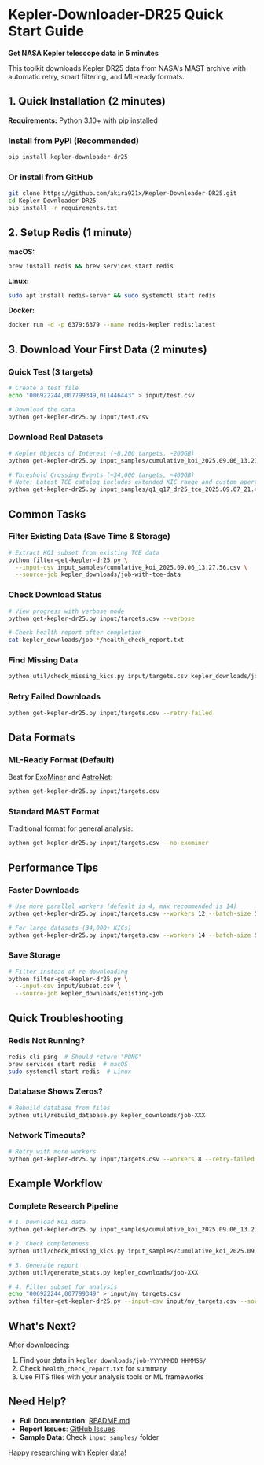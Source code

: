 # Kepler-Downloader-DR25 Quick Start Guide

**Get NASA Kepler telescope data in 5 minutes**

This toolkit downloads Kepler DR25 data from NASA's MAST archive with automatic retry, smart filtering, and ML-ready formats.

## 1. Quick Installation (2 minutes)

**Requirements:** Python 3.10+ with pip installed

### Install from PyPI (Recommended)
```bash
pip install kepler-downloader-dr25
```

### Or install from GitHub
```bash
git clone https://github.com/akira921x/Kepler-Downloader-DR25.git
cd Kepler-Downloader-DR25
pip install -r requirements.txt
```

## 2. Setup Redis (1 minute)

**macOS:**
```bash
brew install redis && brew services start redis
```

**Linux:**
```bash
sudo apt install redis-server && sudo systemctl start redis
```

**Docker:**
```bash
docker run -d -p 6379:6379 --name redis-kepler redis:latest
```

## 3. Download Your First Data (2 minutes)

### Quick Test (3 targets)
```bash
# Create a test file
echo "006922244,007799349,011446443" > input/test.csv

# Download the data
python get-kepler-dr25.py input/test.csv
```

### Download Real Datasets
```bash
# Kepler Objects of Interest (~8,200 targets, ~200GB)
python get-kepler-dr25.py input_samples/cumulative_koi_2025.09.06_13.27.56.csv

# Threshold Crossing Events (~34,000 targets, ~400GB)
# Note: Latest TCE catalog includes extended KIC range and custom apertures
python get-kepler-dr25.py input_samples/q1_q17_dr25_tce_2025.09.07_21.48.36.csv --workers 14
```

## Common Tasks

### Filter Existing Data (Save Time & Storage)
```bash
# Extract KOI subset from existing TCE data
python filter-get-kepler-dr25.py \
  --input-csv input_samples/cumulative_koi_2025.09.06_13.27.56.csv \
  --source-job kepler_downloads/job-with-tce-data
```

### Check Download Status
```bash
# View progress with verbose mode
python get-kepler-dr25.py input/targets.csv --verbose

# Check health report after completion
cat kepler_downloads/job-*/health_check_report.txt
```

### Find Missing Data
```bash
python util/check_missing_kics.py input/targets.csv kepler_downloads/job-XXX
```

### Retry Failed Downloads
```bash
python get-kepler-dr25.py input/targets.csv --retry-failed
```

## Data Formats

### ML-Ready Format (Default)
Best for [ExoMiner](https://github.com/nasa/ExoMiner) and [AstroNet](https://github.com/google-research/exoplanet-ml):
```bash
python get-kepler-dr25.py input/targets.csv
```

### Standard MAST Format
Traditional format for general analysis:
```bash
python get-kepler-dr25.py input/targets.csv --no-exominer
```

## Performance Tips

### Faster Downloads
```bash
# Use more parallel workers (default is 4, max recommended is 14)
python get-kepler-dr25.py input/targets.csv --workers 12 --batch-size 50

# For large datasets (34,000+ KICs)
python get-kepler-dr25.py input/targets.csv --workers 14 --batch-size 50
```

### Save Storage
```bash
# Filter instead of re-downloading
python filter-get-kepler-dr25.py \
  --input-csv input/subset.csv \
  --source-job kepler_downloads/existing-job
```

## Quick Troubleshooting

### Redis Not Running?
```bash
redis-cli ping  # Should return "PONG"
brew services start redis  # macOS
sudo systemctl start redis  # Linux
```

### Database Shows Zeros?
```bash
# Rebuild database from files
python util/rebuild_database.py kepler_downloads/job-XXX
```

### Network Timeouts?
```bash
# Retry with more workers
python get-kepler-dr25.py input/targets.csv --workers 8 --retry-failed
```

## Example Workflow

### Complete Research Pipeline
```bash
# 1. Download KOI data
python get-kepler-dr25.py input_samples/cumulative_koi_2025.09.06_13.27.56.csv

# 2. Check completeness
python util/check_missing_kics.py input_samples/cumulative_koi_2025.09.06_13.27.56.csv kepler_downloads/job-XXX

# 3. Generate report
python util/generate_stats.py kepler_downloads/job-XXX

# 4. Filter subset for analysis
echo "006922244,007799349" > input/my_targets.csv
python filter-get-kepler-dr25.py --input-csv input/my_targets.csv --source-job kepler_downloads/job-XXX
```

## What's Next?

After downloading:
1. Find your data in `kepler_downloads/job-YYYYMMDD_HHMMSS/`
2. Check `health_check_report.txt` for summary
3. Use FITS files with your analysis tools or ML frameworks

## Need Help?

- **Full Documentation**: [README.md](README.md)
- **Report Issues**: [GitHub Issues](https://github.com/akira921x/Kepler-Downloader-DR25/issues)
- **Sample Data**: Check `input_samples/` folder

Happy researching with Kepler data!